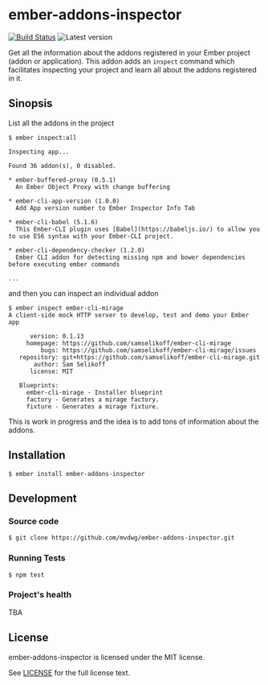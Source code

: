 # ember-addons-inspector
[![Build Status](https://travis-ci.org/mvdwg/ember-addons-inspector.svg?branch=master)](https://travis-ci.org/mvdwg/ember-addons-inspector)
![Latest version](https://img.shields.io/npm/v/ember-addons-inspector.svg)

Get all the information about the addons registered in your Ember project (addon
or application). This addon adds an `inspect` command which facilitates
inspecting your project and learn all about the addons registered in it.

## Sinopsis

List all the addons in the project

```
$ ember inspect:all

Inspecting app...

Found 36 addon(s), 0 disabled.

* ember-buffered-proxy (0.5.1)
  An Ember Object Proxy with change buffering

* ember-cli-app-version (1.0.0)
  Add App version number to Ember Inspector Info Tab

* ember-cli-babel (5.1.6)
  This Ember-CLI plugin uses [Babel](https://babeljs.io/) to allow you to use ES6 syntax with your Ember-CLI project.

* ember-cli-dependency-checker (1.2.0)
  Ember CLI addon for detecting missing npm and bower dependencies before executing ember commands

...
```

and then you can inspect an individual addon

```
$ ember inspect ember-cli-mirage
A client-side mock HTTP server to develop, test and demo your Ember app

      version: 0.1.13
     homepage: https://github.com/samselikoff/ember-cli-mirage
         bugs: https://github.com/samselikoff/ember-cli-mirage/issues
   repository: git+https://github.com/samselikoff/ember-cli-mirage.git
       author: Sam Selikoff
      license: MIT

   Blueprints:
     ember-cli-mirage - Installer blueprint
     factory - Generates a mirage factory.
     fixture - Generates a mirage fixture.
```

This is work in progress and the idea is to add tons of information about the
addons.

## Installation

```
$ ember install ember-addons-inspector
```

## Development

### Source code

```
$ git clone https://github.com/mvdwg/ember-addons-inspector.git
```

### Running Tests

```
$ npm test
```

### Project's health

TBA

## License

ember-addons-inspector is licensed under the MIT license.

See [LICENSE](./LICENSE.md) for the full license text.
